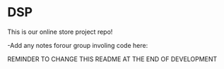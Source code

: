 # DSP
This is our online store project repo!

-Add any notes forour group involing code here:

REMINDER TO CHANGE THIS README AT THE END OF DEVELOPMENT
